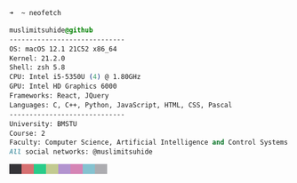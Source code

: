 
```zsh
➜  ~ neofetch
```

```css
muslimitsuhide@github
-----------------------------
OS: macOS 12.1 21C52 x86_64
Kernel: 21.2.0
Shell: zsh 5.8
CPU: Intel i5-5350U (4) @ 1.80GHz
GPU: Intel HD Graphics 6000
Frameworks: React, JQuery
Languages: C, C++, Python, JavaScript, HTML, CSS, Pascal
-----------------------------
University: BMSTU
Course: 2
Faculty: Computer Science, Artificial Intelligence and Control Systems
All social networks: @muslimitsuhide
```
<p align="">
  <img alt="#353438" src="assets/353438.png" width="22" height="18"/><img alt="#d67071" src="assets/d67071.png" width="22" height="18"/><img alt="#29cc8a" src="assets/29cc8a.png" width="22" height="18"/><img alt="#c2ca90" src="assets/c2ca90.png" width="22" height="18"/><img alt="#b293cf" src="assets/b293cf.png" width="22" height="18"/><img alt="#d584b5" src="assets/d584b5.png" width="22" height="18"/><img alt="#84c2d0" src="assets/84c2d0.png" width="22" height="18"/><img alt="#acacb0" src="assets/acacb0.png" width="22" height="18"/>
</p>